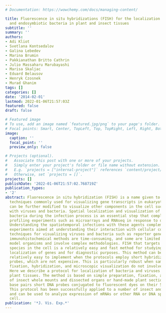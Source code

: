 ```yaml
---
# Documentation: https://wowchemy.com/docs/managing-content/

title: Fluorescence in situ hybridizations (FISH) for the localization of viruses
  and endosymbiotic bacteria in plant and insect tissues
subtitle: ''
summary: ''
authors:
- Adi Kliot
- Svetlana Kontsedalov
- Galina Lebedev
- Marina Brumin
- Pakkianathan Britto Cathrin
- Julio Massaharu Marubayashi
- Marisa Skaljac
- Eduard Belausov
- Henryk Czosnek
- Murad Ghanim
tags: []
categories: []
date: '2014-02-01'
lastmod: 2022-01-06T21:57:03Z
featured: false
draft: false

# Featured image
# To use, add an image named `featured.jpg/png` to your page's folder.
# Focal points: Smart, Center, TopLeft, Top, TopRight, Left, Right, BottomLeft, Bottom, BottomRight.
image:
  caption: ''
  focal_point: ''
  preview_only: false

# Projects (optional).
#   Associate this post with one or more of your projects.
#   Simply enter your project's folder or file name without extension.
#   E.g. `projects = ["internal-project"]` references `content/project/deep-learning/index.md`.
#   Otherwise, set `projects = []`.
projects: []
publishDate: '2022-01-06T21:57:02.768719Z'
publication_types:
- '2'
abstract: Fluorescence in situ hybridization (FISH) is a name given to a variety of
  techniques commonly used for visualizing gene transcripts in eukaryotic cells and
  can be further modified to visualize other components in the cell such as infection
  with viruses and bacteria. Spatial localization and visualization of viruses and
  bacteria during the infection process is an essential step that complements expression
  profiling experiments such as microarrays and RNAseq in response to different stimuli.
  Understanding the spatiotemporal infections with these agents complements biological
  experiments aimed at understanding their interaction with cellular components. Several
  techniques for visualizing viruses and bacteria such as reporter gene systems or
  immunohistochemical methods are time-consuming, and some are limited to work with
  model organisms and involve complex methodologies. FISH that targets RNA or DNA
  species in the cell is a relatively easy and fast method for studying spatiotemporal
  localization of genes and for diagnostic purposes. This method can be robust and
  relatively easy to implement when the protocols employ short hybridizing, commercially-purchased
  probes, which are not expensive. This is particularly robust when sample preparation,
  fixation, hybridization, and microscopic visualization do not involve complex steps.
  Here we describe a protocol for localization of bacteria and viruses in insect and
  plant tissues. The method is based on simple preparation, fixation, and hybridization
  of insect whole mounts and dissected organs or hand-made plant sections, with 20
  base pairs short DNA probes conjugated to fluorescent dyes on their 5' or 3' ends.
  This protocol has been successfully applied to a number of insect and plant tissues,
  and can be used to analyze expression of mRNAs or other RNA or DNA species in the
  cell.
publication: '*J. Vis. Exp.*'
---
```

